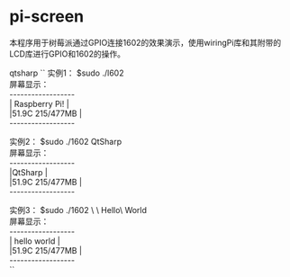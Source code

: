 pi-screen
=========

本程序用于树莓派通过GPIO连接1602的效果演示，使用wiringPi库和其附带的LCD库进行GPIO和1602的操作。

qtsharp
``
实例1： 
$sudo ./l602    
屏幕显示：      
    ------------------    
    | Raspberry Pi!  |    
    |51.9C 215/477MB |    
    ------------------    

实例2： 
$sudo ./1602 QtSharp    
屏幕显示：  
    ------------------      
    |QtSharp         |      
    |51.9C 215/477MB |      
    ------------------      

实例3： 
$sudo ./1602 \ \ Hello\ World   
屏幕显示：  
    ------------------      
    | hello world    |  
    |51.9C 215/477MB |      
    ------------------  
``
